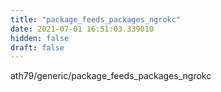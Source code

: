 ```yaml
---
title: "package_feeds_packages_ngrokc"
date: 2021-07-01 16:51:03.339010
hidden: false
draft: false
---
```


ath79/generic/package_feeds_packages_ngrokc

